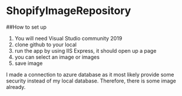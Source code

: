 # ShopifyImageRepository

##How to set up
1. You will need Visual Studio community 2019
2. clone github to your local
3. run the app by using IIS Express, it should open up a page
4. you can select an image or images
5. save image

I made a connection to azure database as it most likely provide some security instead of my local database. Therefore, there is some image already.
